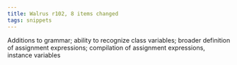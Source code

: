 ```yaml
---
title: Walrus r102, 8 items changed
tags: snippets
---
```


Additions to grammar; ability to recognize class variables; broader definition of assignment expressions; compilation of assignment expressions, instance variables
